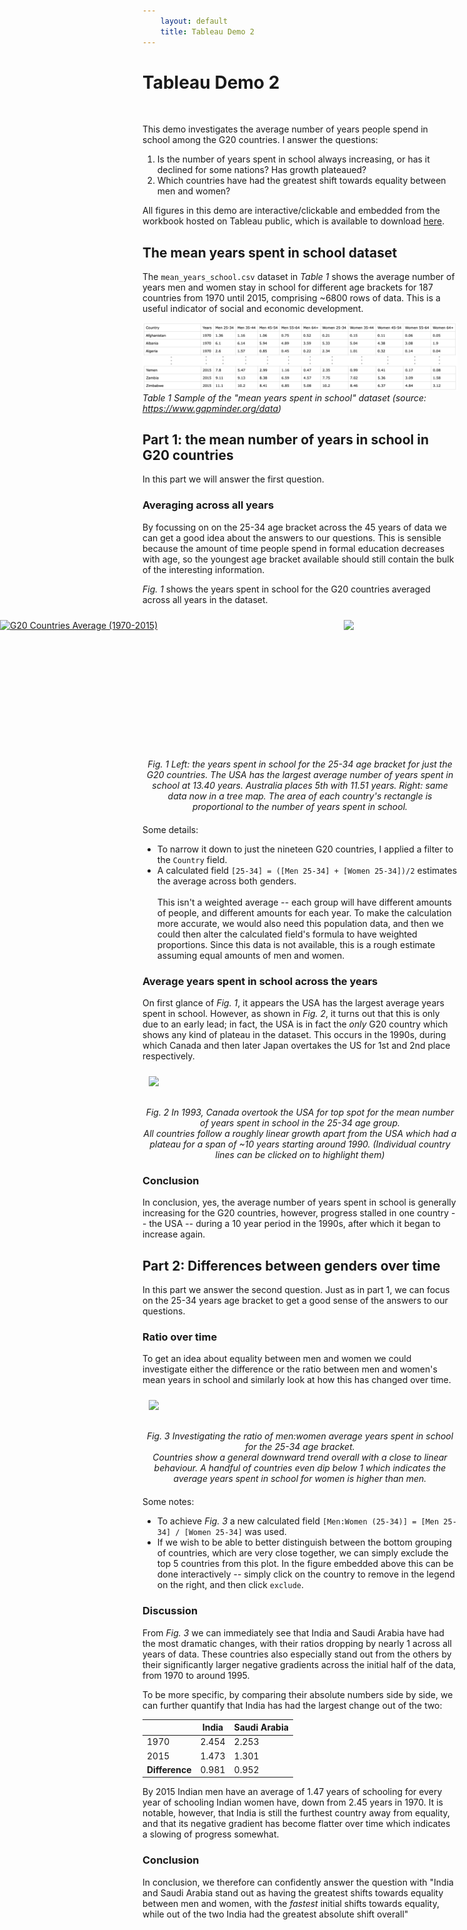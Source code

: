 ```yaml
---
    layout: default
    title: Tableau Demo 2
---
```


# Tableau Demo 2

&nbsp;

This demo investigates the average number of years people spend in school among the G20 countries.
I answer the questions:

1. Is the number of years spent in school always increasing, or has it declined for some nations? 
  Has growth plateaued?
1. Which countries have had the greatest shift towards equality between men and women?

All figures in this demo are interactive/clickable and embedded from the workbook hosted on Tableau public, which is available to download [here](https://public.tableau.com/app/profile/ben.mckeever/viz/MeanYearsinSchool/average).


## The mean years spent in school dataset

The `mean_years_school.csv` dataset in *Table 1* shows the average number of years men and women stay in school for different age brackets for 187 countries from 1970 until 2015, comprising ~6800 rows of data.
This is a useful indicator of social and economic development.

![mean-years-school](/assets/images/mean_years_school.png)
*Table 1 Sample of the "mean years spent in school" dataset (source:  <https://www.gapminder.org/data>)*




## Part 1: the mean number of years in school in G20 countries

In this part we will answer the first question.


### Averaging across all years

By focussing on on the 25-34 age bracket across the 45 years of data we can get a good idea about the answers to our questions. 
This is sensible because the amount of time people spend in formal education decreases with age, so the youngest age bracket available should still contain the bulk of the interesting information.

*Fig. 1* shows the years spent in school for the G20 countries averaged across all years in the dataset.


<div style="
  width: 100%;
  padding: 10px;
  display: flex;
  flex-direction: row;
  justify-content: center;
  margin: auto auto">
  <div class='tableauPlaceholder' id='viz1688091487986' style='position: relative;width: 550px;'>
    <noscript>
      <a href='#'><img alt='G20 Countries Average (1970-2015) ' src='https:&#47;&#47;public.tableau.com&#47;static&#47;images&#47;Me&#47;MeanYearsinSchool&#47;average&#47;1_rss.png' style='border: none' /></a>
    </noscript>
    <object class='tableauViz'  style='width:550px;padding: 10px;'>
      <param name='host_url' value='https%3A%2F%2Fpublic.tableau.com%2F' /> 
      <param name='embed_code_version' value='3' /> 
      <param name='site_root' value='' />
      <param name='name' value='MeanYearsinSchool&#47;average' />
      <param name='tabs' value='no' />
      <param name='toolbar' value='yes' />
      <param name='static_image' value='https:&#47;&#47;public.tableau.com&#47;static&#47;images&#47;Me&#47;MeanYearsinSchool&#47;average&#47;1.png' /> 
      <param name='animate_transition' value='yes' />
      <param name='display_static_image' value='yes' />
      <param name='display_spinner' value='yes' />
      <param name='display_overlay' value='yes' />
      <param name='display_count' value='yes' />
      <param name='language' value='en-GB' />
      <param name='filter' value='publish=yes' />
    </object>
  </div>
  <div class='tableauPlaceholder' id='viz1688093659513' style='position: relative;width: 430px;'>
    <noscript>
      <a href='#'>
        <img alt=' ' src='https:&#47;&#47;public.tableau.com&#47;static&#47;images&#47;Me&#47;MeanYearsinSchool&#47;averagetreemap&#47;1_rss.png' style='border: none' />
      </a>
    </noscript>
    <object class='tableauViz'  style='width:430px;padding: 10px;'>
      <param name='host_url' value='https%3A%2F%2Fpublic.tableau.com%2F' /> 
      <param name='embed_code_version' value='3' /> 
      <param name='site_root' value='' />
      <param name='name' value='MeanYearsinSchool&#47;averagetreemap' />
      <param name='tabs' value='yes' />
      <param name='toolbar' value='yes' />
      <param name='static_image' value='https:&#47;&#47;public.tableau.com&#47;static&#47;images&#47;Me&#47;MeanYearsinSchool&#47;averagetreemap&#47;1.png' /> 
      <param name='animate_transition' value='yes' />
      <param name='display_static_image' value='yes' />
      <param name='display_spinner' value='yes' />
      <param name='display_overlay' value='yes' />
      <param name='display_count' value='yes' />
      <param name='language' value='en-GB' />
    </object>
  </div>
</div>
<figcaption style="text-align:center; font-style:italic; margin-top: 20px; margin-bottom:20px">
    Fig. 1 Left: the years spent in school for the 25-34 age bracket for just the G20 countries. 
    The USA has the largest average number of years spent in school at 13.40 years. 
    Australia places 5th with 11.51 years.
    Right: same data now in a tree map. The area of each country's rectangle is proportional to the number of years spent in school.
</figcaption>


Some details:

* To narrow it down to just the nineteen G20 countries, I applied a filter to the `Country` field.
* A calculated field `[25-34] = ([Men 25-34] + [Women 25-34])/2` estimates the average across both genders. <br> <br> 
    This isn't a weighted average -- each group will have different amounts of people, and different amounts for each year. 
    To make the calculation more accurate, we would also need this population data, and then we could then alter the calculated field's formula to have weighted proportions. 
    Since this data is not available, this is a rough estimate assuming equal amounts of men and women.


### Average years spent in school across the years

On first glance of *Fig. 1*, it appears the USA has the largest average years spent in school.
However, as shown in *Fig. 2*, it turns out that this is only due to an early lead; in fact, the USA is in fact the *only* G20 country which shows any kind of plateau in the dataset. 
This occurs in the 1990s, during which Canada and then later Japan overtakes the US for 1st and 2nd place respectively.

<div style="
  width: 100%;
  padding: 10px;">
  <div class='tableauPlaceholder' id='viz1688360651008' style='position: relative'>
    <noscript>
      <a href='#'>
        <img alt=' ' src='https:&#47;&#47;public.tableau.com&#47;static&#47;images&#47;Me&#47;MeanYearsinSchool&#47;averageovertime&#47;1_rss.png' style='border: none' />
      </a>
    </noscript>
    <object class='tableauViz'  style='display:none;'>
      <param name='host_url' value='https%3A%2F%2Fpublic.tableau.com%2F' /> 
      <param name='embed_code_version' value='3' /> 
      <param name='site_root' value='' />
      <param name='name' value='MeanYearsinSchool&#47;averageovertime' />
      <param name='tabs' value='yes' />
      <param name='toolbar' value='yes' />
      <param name='static_image' value='https:&#47;&#47;public.tableau.com&#47;static&#47;images&#47;Me&#47;MeanYearsinSchool&#47;averageovertime&#47;1.png' /> 
      <param name='animate_transition' value='yes' />
      <param name='display_static_image' value='yes' />
      <param name='display_spinner' value='yes' />
      <param name='display_overlay' value='yes' />
      <param name='display_count' value='yes' />
      <param name='language' value='en-GB' />
      <param name='filter' value='publish=yes' />
    </object>
  </div>
</div>

<figcaption style="text-align:center;font-style:italic; margin-top: 20px; margin-bottom:20px">
  Fig. 2 In 1993, Canada overtook the USA for top spot for the mean number of years spent in school in the 25-34 age group. <br> 
  All countries follow a roughly linear growth apart from the USA which had a plateau for a span of ~10 years starting around 1990.
  (Individual country lines can be clicked on to highlight them)
</figcaption>


### Conclusion

In conclusion, yes, the average number of years spent in school is generally increasing for the G20 countries, however, progress stalled in one country -- the USA -- during a 10 year period in the 1990s, after which it began to increase again.


## Part 2: Differences between genders over time

In this part we answer the second question. 
Just as in part 1, we can focus on the 25-34 years age bracket to get a good sense of the answers to our questions.


### Ratio over time

To get an idea about equality between men and women we could investigate either the difference or the ratio between men and women's mean years in school and similarly look at how this has changed over time.

<div style="
  width: 100%;
  padding: 10px;">
  <div class='tableauPlaceholder' id='viz1688704511539' style='position: relative'>
    <noscript>
      <a href='#'>
        <img alt=' ' src='https:&#47;&#47;public.tableau.com&#47;static&#47;images&#47;Me&#47;MeanYearsinSchool&#47;Ratio&#47;1_rss.png' style='border: none' />
      </a>
    </noscript>
    <object class='tableauViz'  style='display:none;'>
      <param name='host_url' value='https%3A%2F%2Fpublic.tableau.com%2F' /> 
      <param name='embed_code_version' value='3' /> 
      <param name='site_root' value='' />
      <param name='name' value='MeanYearsinSchool&#47;Ratio' />
      <param name='tabs' value='yes' />
      <param name='toolbar' value='yes' />
      <param name='static_image' value='https:&#47;&#47;public.tableau.com&#47;static&#47;images&#47;Me&#47;MeanYearsinSchool&#47;Ratio&#47;1.png' /> 
      <param name='animate_transition' value='yes' />
      <param name='display_static_image' value='yes' />
      <param name='display_spinner' value='yes' />
      <param name='display_overlay' value='yes' />
      <param name='display_count' value='yes' />
      <param name='language' value='en-GB' />
      <param name='filter' value='publish=yes' />
    </object>
  </div>
</div>

<figcaption style="text-align:center;font-style:italic;margin-top:20px; margin-bottom:20px;">
  Fig. 3 Investigating the ratio of men:women average years spent in school for the 25-34 age bracket. <br>
  Countries show a general downward trend overall with a close to linear behaviour. 
  A handful of countries even dip below 1 which indicates the average years spent in school for women is higher than men.
</figcaption>

Some notes:

* To achieve *Fig. 3* a new calculated field `[Men:Women (25-34)] = [Men 25-34] / [Women 25-34]` was used.
* If we wish to be able to better distinguish between the bottom grouping of countries, which are very close together, we can simply exclude the top 5 countries from this plot. 
    In the figure embedded above this can be done interactively -- simply click on the country to remove in the legend on the right, and then click `exclude`.


### Discussion

From *Fig. 3* we can immediately see that India and Saudi Arabia have had the most dramatic changes, with their ratios dropping by nearly 1 across all years of data.
These countries also especially stand out from the others by their significantly larger negative gradients across the initial half of the data, from 1970 to around 1995.

To be more specific, by comparing their absolute numbers side by side, we can further quantify that India has had the largest change out of the two:

|                | India | Saudi Arabia | 
|----------------|-------|--------------|
| 1970           | 2.454 | 2.253        |
| 2015           | 1.473 | 1.301        |
| **Difference** | 0.981 | 0.952        |


By 2015 Indian men have an average of 1.47 years of schooling for every year of schooling Indian women have, down from 2.45 years in 1970.
It is notable, however, that India is still the furthest country away from equality, and that its negative gradient has become flatter over time which indicates a slowing of progress somewhat.

### Conclusion

In conclusion, we therefore can confidently answer the question with "India and Saudi Arabia stand out as having the greatest shifts towards equality between men and women, with the *fastest* initial shifts towards equality, while out of the two India had the greatest absolute shift overall"


<script type='text/javascript'>
var divElement = document.getElementById('viz1688091487986');
var vizElement = divElement.getElementsByTagName('object')[0];
vizElement.style.width='100%';
vizElement.style.height=(divElement.offsetWidth*1.06)+'px';
var scriptElement = document.createElement('script');
scriptElement.src = 'https://public.tableau.com/javascripts/api/viz_v1.js';
vizElement.parentNode.insertBefore(scriptElement, vizElement);
</script>

<script type='text/javascript'>
  var divElement = document.getElementById('viz1688093659513');
  var vizElement = divElement.getElementsByTagName('object')[0];
  vizElement.style.width='100%';
  vizElement.style.height=(divElement.offsetWidth*0.75)+'px';
  var scriptElement = document.createElement('script');
  scriptElement.src = 'https://public.tableau.com/javascripts/api/viz_v1.js';
  vizElement.parentNode.insertBefore(scriptElement, vizElement);
</script>

<script type='text/javascript'>
    var divElement = document.getElementById('viz1688360651008');
    var vizElement = divElement.getElementsByTagName('object')[0];
    vizElement.style.width='100%';
    vizElement.style.height=(divElement.offsetWidth*0.5)+'px';
    var scriptElement = document.createElement('script');
    scriptElement.src = 'https://public.tableau.com/javascripts/api/viz_v1.js';
    vizElement.parentNode.insertBefore(scriptElement, vizElement);
</script>


<script type='text/javascript'>
  var divElement = document.getElementById('viz1688704511539');
  var vizElement = divElement.getElementsByTagName('object')[0];
  vizElement.style.width='100%';
  vizElement.style.height=(divElement.offsetWidth*0.5)+'px';
  var scriptElement = document.createElement('script');
  scriptElement.src = 'https://public.tableau.com/javascripts/api/viz_v1.js';
  vizElement.parentNode.insertBefore(scriptElement, vizElement);
</script>